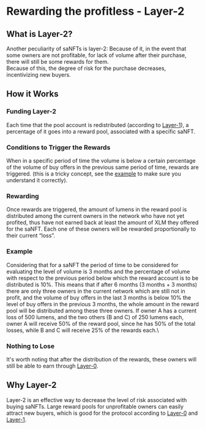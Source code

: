 # Rewarding the profitless - Layer-2

## What is Layer-2?

Another peculiarity of saNFTs is layer-2: Because of it, in the event that some owners are not profitable, for lack of volume after their purchase, there will still be some rewards for them.\
Because of this, the degree of risk for the purchase decreases, incentivizing new buyers.

## How it Works

### Funding Layer-2

Each time that the pool account is redistributed (according to [Layer-1](volume-pools-layer-1.md)), a percentage of it goes into a reward pool, associated with a specific saNFT.

### Conditions to Trigger the Rewards

When in a specific period of time the volume is below a certain percentage of the volume of buy offers in the previous same period of time, rewards are triggered. (this is a tricky concept, see the [example](rewarding-the-profitless-layer-2.md#example) to make sure you understand it correctly).

### Rewarding

Once rewards are triggered, the amount of lumens in the reward pool is distributed among the current owners in the network who have not yet profited, thus have not earned back at least the amount of XLM they offered for the saNFT. Each one of these owners will be rewarded proportionally to their current “loss”.

### Example

Considering that for a saNFT the period of time to be considered for evaluating the level of volume is 3 months and the percentage of volume with respect to the previous period below which the reward account is to be distributed is 10%. This means that if after 6 months (3 months + 3 months) there are only three owners in the current network which are still not in profit, and the volume of buy offers in the last 3 months is below 10% the level of buy offers in the previous 3 months, the whole amount in the reward pool will be distributed among these three owners. If owner A has a current loss of 500 lumens, and the two others (B and C) of 250 lumens each, owner A will receive 50% of the reward pool, since he has 50% of the total losses, while B and C will receive 25% of the rewards each.\


### Nothing to Lose

It's worth noting that after the distribution of the rewards, these owners will still be able to earn through [Layer-0](layer-0.md).

## Why Layer-2

Layer-2 is an effective way to decrease the level of risk associated with buying saNFTs. Large reward pools for unprofitable owners can easily attract new buyers, which is good for the protocol according to [Layer-0](layer-0.md) and [Layer-1](volume-pools-layer-1.md).
